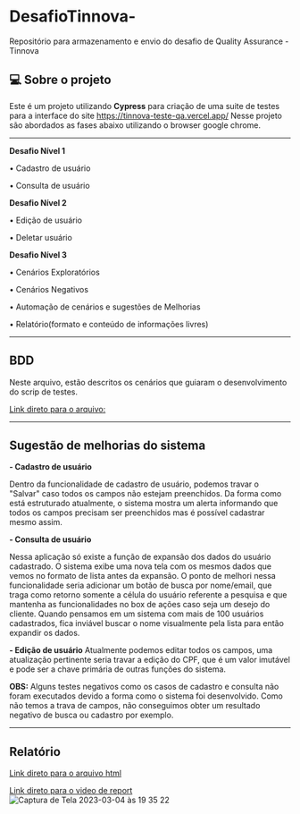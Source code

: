 
# DesafioTinnova-
Repositório para armazenamento e envio do desafio de Quality Assurance - Tinnova 


## 💻 Sobre o projeto
Este é um projeto utilizando **Cypress** para criação de uma suite de testes para a interface do site  https://tinnova-teste-qa.vercel.app/
Nesse projeto são abordados as fases abaixo utilizando o browser google chrome.

---

**Desafio Nível 1**

  • Cadastro de usuário

  • Consulta de usuário

**Desafio Nível 2**

  • Edição de usuário 

  • Deletar usuário

**Desafio Nível 3**

  • Cenários Exploratórios

  • Cenários Negativos

  • Automação de cenários e sugestões de Melhorias

  • Relatório(formato e conteúdo de informações livres)
  
---

## BDD 
Neste arquivo, estão descritos os cenários que guiaram o desenvolvimento do scrip de testes.

[Link direto para o arquivo: ](https://github.com/anaclarasantr/testeQA/blob/master/BDD%20-%20TINNOVA.pdf)

---
## Sugestão de melhorias do sistema

**- Cadastro de usuário**

Dentro da funcionalidade de cadastro de usuário, podemos travar o "Salvar" caso todos os campos não estejam preenchidos. Da forma como está estruturado atualmente, o sistema mostra um alerta informando que todos os campos precisam ser preenchidos mas é possível cadastrar mesmo assim. 

**- Consulta de usuário**

Nessa aplicação só existe a função de expansão dos dados do usuário cadastrado. O sistema exibe uma nova tela com os mesmos dados que vemos no formato de lista antes da expansão. O ponto de melhori nessa funcionalidade seria adicionar um botão de busca por nome/email, que traga como retorno somente a célula do usuário referente a pesquisa e que mantenha as funcionalidades no box de ações caso seja um desejo do cliente. Quando pensamos em um sistema com mais de 100 usuários cadastrados, fica inviável buscar o nome visualmente pela lista para então expandir os dados.

**- Edição de usuário**
Atualmente podemos editar todos os campos, uma atualização pertinente seria travar a edição do CPF, que é um valor imutável e pode ser a chave primária de outras funções do sistema.

**OBS:** Alguns testes negativos como os casos de cadastro e consulta não foram executados devido a forma como o sistema foi desenvolvido. Como não temos a trava de campos, não conseguimos obter um resultado negativo de busca ou cadastro por exemplo.

---
## Relatório

[Link direto para o arquivo html](https://github.com/anaclarasantr/testeQA/tree/master/cypress/reports/html)

[Link direto para o video de report](https://github.com/anaclarasantr/testeQA/tree/master/cypress/videos)
![Captura de Tela 2023-03-04 às 19 35 22](https://user-images.githubusercontent.com/89486335/222931586-0cb48315-ccf9-4d99-852d-76bb31fe377d.png)
